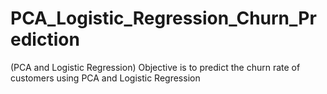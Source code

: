 # PCA_Logistic_Regression_Churn_Prediction
(PCA and Logistic Regression) Objective is to predict the churn rate of customers using PCA and Logistic Regression
